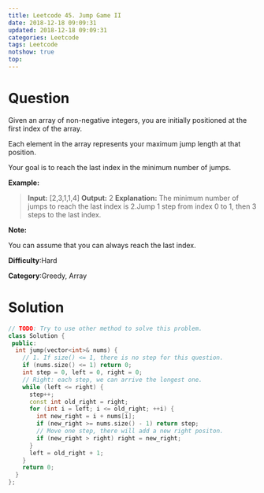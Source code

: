 ```yaml
---
title: Leetcode 45. Jump Game II
date: 2018-12-18 09:09:31
updated: 2018-12-18 09:09:31
categories: Leetcode
tags: Leetcode
notshow: true
top:
---
```


# Question

Given an array of non-negative integers, you are initially positioned at the first index of the array.

Each element in the array represents your maximum jump length at that position.

Your goal is to reach the last index in the minimum number of jumps.

**Example:**

> **Input:** [2,3,1,1,4]
> **Output:** 2
> **Explanation:** The minimum number of jumps to reach the last index is 2.Jump 1 step from index 0 to 1, then 3 steps to the last index.

**Note:**

You can assume that you can always reach the last index.

**Difficulty**:Hard

**Category**:Greedy, Array

<!-- more -->

# Solution

```cpp
// TODO: Try to use other method to solve this problem.
class Solution {
 public:
  int jump(vector<int>& nums) {
    // 1. If size() <= 1, there is no step for this question.
    if (nums.size() <= 1) return 0;
    int step = 0, left = 0, right = 0;
    // Right: each step, we can arrive the longest one.
    while (left <= right) {
      step++;
      const int old_right = right;
      for (int i = left; i <= old_right; ++i) {
        int new_right = i + nums[i];
        if (new_right >= nums.size() - 1) return step;
        // Move one step, there will add a new right positon.
        if (new_right > right) right = new_right;
      }
      left = old_right + 1;
    }
    return 0;
  }
};
```